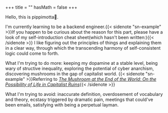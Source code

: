 +++
title = ""
hasMath = false 
+++

Hello, this is pippimotta🍄.

I'm currently learning to be a backend engineer.{{< sidenote "sn-example" >}}If you happen to be curious about the reason for this part, please have a look of my self-introduction cheat sheet(which hasn't been written:){{< /sidenote >}} I like figuring out the principles of things and explaining them in a clear way, through which the transcending harmony of self-consistent logic could come to forth.

What I'm trying to do more: keeping my dopamine at a stable level, being wary of structive inequality,  exploring the potential of cyber anarchism, discovering mushrooms in the gap of capitalist world. {{< sidenote "sn-example" >}}Referring to *[The Mushroom at the End of the World: On the Possibility of Life in Capitalist Ruins](https://press.princeton.edu/books/paperback/9780691220550/the-mushroom-at-the-end-of-the-world)*{{< /sidenote >}}

What I'm trying to avoid: inaccurate definition, overdosement of vocabulary and theory, ecstasy triggered by dramatic pain, meetings that could've been emails, satisfying with being a perpetual layman.


